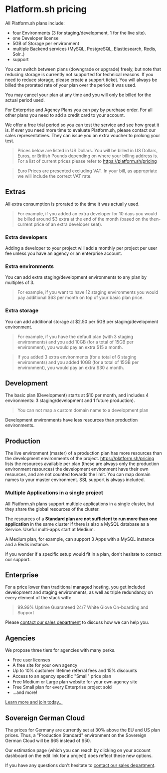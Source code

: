 # Platform.sh pricing

All Platform.sh plans include:

* four Environments (3 for staging/development, 1 for the live site).
* one Developer license
* 5GB of Storage per environment
* multiple Backend services (MySQL, PostgreSQL, Elasticsearch, Redis, Solr..)
* support

You can switch between plans (downgrade or upgrade) freely, but note that reducing storage is currently not supported for technical reasons. If you need to reduce storage, please create a support ticket. You will always be billed the prorated rate of your plan over the period it was used.

You may cancel your plan at any time and you will only be billed for the actual period used.

For Enterprise and Agency Plans you can pay by purchase order. For all other plans you need to add a credit card to your account.

We offer a free trial period so you can test the service and see how great it is. If ever you need more time to evaluate Platform.sh, please contact our sales representatives. They can issue you an extra voucher to prolong your test.

> Prices below are listed in US Dollars.  You will be billed in US Dollars, Euros, or British Pounds depending on where your billing address is. For a list of current prices please refer to https://platform.sh/pricing

> Euro Prices are presented excluding VAT.  In your bill, as appropriate we will include the correct VAT rate.

## Extras

All extra consumption is prorated to the time it was actually used.

> For example, if you added an extra developer for 10 days you would be billed around $3 extra at the end of the month (based on the then-current price of an extra developer seat).

### Extra developers

Adding a developer to your project will add a monthly per project per user fee unless you have an agency or an enterprise account. 

### Extra environments

You can add extra staging/development environments to any plan by multiples of 3.

> For example, if you want to have 12 staging environments you would pay additional $63 per month on top of your basic plan price.

### Extra storage

You can add additional storage at $2.50 per 5GB  per staging/development environment.

>For example, if you have the default plan (with 3 staging environments) and you add 10GB (for a total of 15GB per environment), you would pay an extra $15 a month.

>If you added 3 extra environments (for a total of 6 staging environments) and you added 10GB (for a total of 15GB per environment), you would pay an extra $30 a month.

## Development

The basic plan (Development) starts at $10 per month, and includes 4 environments: 3 staging/development and 1 future production).

> You can not map a custom domain name to a development plan

Development environments have less resources than production environments.

## Production

The live environment (master) of a production plan has more resources than the development environments of the project. https://platform.sh/pricing lists the resources available per plan (these are always only the production environment resources) the development environment have their own resources, and are not counted towards the limit.
You can map domain names to your master environment. SSL support is always included. 


### Multiple Applications in a single project

All Platform.sh plans support multiple applications in a single cluster, but they share the global resources of the cluster.

The resources of a **Standard plan are not sufficient to run more than one application** in the same cluster if there is also a MySQL database as a Service. Useful multi-apps start at Medium.

A Medium plan, for example, can support 3 Apps with a MySQL instance and a Redis instance.

If you wonder if a specific setup would fit in a plan, don't hesitate to contact our support.

## Enterprise

For a price lower than traditional managed hosting, you get included development and staging environments, as well as triple redundancy on every element of the stack with:

> 99.99% Uptime Guaranteed
> 24/7 White Glove On-boarding and Support

Please [contact our sales department](https://platform.sh/contact/) to discuss how we can help you.

## Agencies

We propose three tiers for agencies with many perks.

* Free user licenses
* A free site for your own agency
* Up to 10% customer lifetime referral fees and 15% discounts
* Access to an agency speciﬁc "Small" price plan
* Free Medium or Large plan website for your own agency site
* Free Small plan for every Enterprise project sold
* &hellip;and more!

[Learn more and join today...](https://platform.sh/solutions/agency)

## Sovereign German Cloud


The prices for Germany are currently set at 30% above the EU and US plan prices. Thus, a "Production Standard" environment on the Sovereign German Cloud will be $65 instead of $50.

Our estimation page (which you can reach by clicking on your account dashboard on the edit link for a project) does reflect these new options.

If you have any questions don't hesitate to [contact our sales department](https://platform.sh/contact/).
